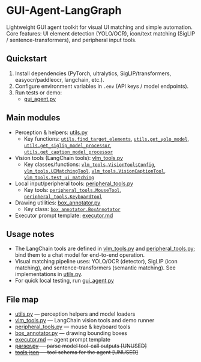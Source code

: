 # GUI-Agent-LangGraph

Lightweight GUI agent toolkit for visual UI matching and simple automation.  
Core features: UI element detection (YOLO/OCR), icon/text matching (SigLIP / sentence-transformers), and peripheral input tools.

## Quickstart

1. Install dependencies (PyTorch, ultralytics, SigLIP/transformers, easyocr/paddleocr, langchain, etc.).
2. Configure environment variables in `.env` (API keys / model endpoints).
3. Run tests or demo:
   - [gui_agent.py](gui_agent.py)

## Main modules

- Perception & helpers: [utils.py](utils.py)  
  - Key functions: [`utils.find_target_elements`](utils.py), [`utils.get_yolo_model`](utils.py), [`utils.get_siglip_model_processor`](utils.py), [`utils.get_caption_model_processor`](utils.py)
- Vision tools (LangChain tools): [vlm_tools.py](vlm_tools.py)  
  - Key classes/functions: [`vlm_tools.VisionToolsConfig`](vlm_tools.py), [`vlm_tools.UIMatchingTool`](vlm_tools.py), [`vlm_tools.VisionCaptionTool`](vlm_tools.py), [`vlm_tools.test_ui_matching`](vlm_tools.py)
- Local input/peripheral tools: [peripheral_tools.py](peripheral_tools.py)  
  - Key tools: [`peripheral_tools.MouseTool`](peripheral_tools.py), [`peripheral_tools.KeyboardTool`](peripheral_tools.py)
- Drawing utilities: [box_annotator.py](box_annotator.py)  
  - Key class: [`box_annotator.BoxAnnotator`](box_annotator.py)
- Executor prompt template: [executor.md](executor.md)

## Usage notes

- The LangChain tools are defined in [vlm_tools.py](vlm_tools.py) and [peripheral_tools.py](peripheral_tools.py); bind them to a chat model for end-to-end operation.
- Visual matching pipeline uses: YOLO/OCR (detector), SigLIP (icon matching), and sentence-transformers (semantic matching). See implementations in [utils.py](utils.py).
- For quick local testing, run [gui_agent.py](gui_agent.py)

## File map

- [utils.py](utils.py) — perception helpers and model loaders  
- [vlm_tools.py](vlm_tools.py) — LangChain vision tools and demo runner  
- [peripheral_tools.py](peripheral_tools.py) — mouse & keyboard tools  
- [box_annotator.py](box_annotator.py) — drawing bounding boxes  
- [executor.md](executor.md) — agent prompt template  
- ~~[parser.py](parser.py) — parse model tool-call outputs  [UNUSED]~~
- ~~[tools.json](tools.json) — tool schema for the agent  [UNUSED]~~
